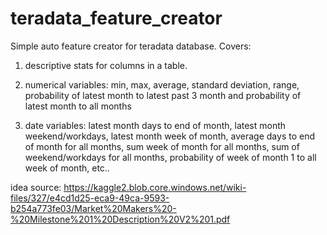 # teradata_feature_creator
Simple auto feature creator for teradata database. 
Covers:
1. descriptive stats for columns in a table.

2. numerical variables: min, max, average, standard deviation, range, probability of latest month to latest past 3 month and probability of latest month to all months

3. date variables: latest month days to end of month, latest month weekend/workdays, latest month week of month, average days to end of month for all months, sum week of month for all months, sum of weekend/workdays for all months, probability of week of month 1 to all week of month, etc..

idea source:
https://kaggle2.blob.core.windows.net/wiki-files/327/e4cd1d25-eca9-49ca-9593-b254a773fe03/Market%20Makers%20-%20Milestone%201%20Description%20V2%201.pdf